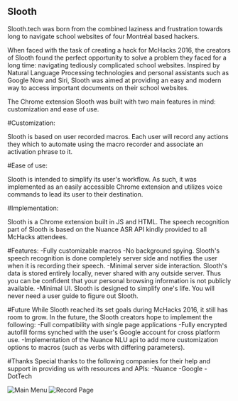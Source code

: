 ## Slooth 

Slooth.tech was born from the combined laziness and frustration towards long to navigate school websites of four Montréal based hackers.

When faced with the task of creating a hack for McHacks 2016, the creators of Slooth found the perfect opportunity to solve a problem they faced for a long time: navigating tediously complicated school websites.
Inspired by Natural Language Processing technologies and personal assistants such as Google Now and Siri, Slooth was aimed at providing an easy and modern way to access important documents on their school websites.

The Chrome extension Slooth was built with two main features in mind: customization and ease of use.

#Customization:

Slooth is based on user recorded macros. Each user will record any actions they which to automate using the macro recorder and associate an activation phrase to it.

#Ease of use:

Slooth is intended to simplify its user's workflow. As such, it was implemented as an easily accessible Chrome extension and utilizes voice commands to lead its user to their destination.

#Implementation:

Slooth is a Chrome extension built in JS and HTML.
The speech recognition part of Slooth is based on the Nuance ASR API kindly provided to all McHacks attendees.

#Features:
-Fully customizable macros
-No background spying. Slooth's speech recognition is done completely server side and notifies the user when it is recording their speech.
-Minimal server side interaction. Slooth's data is stored entirely locally, never shared with any outside server. Thus you can be confident that your personal browsing information is not publicly available.
-Minimal UI. Slooth is designed to simplify one's life. You will never need a user guide to figure out Slooth.

#Future 
While Slooth reached its set goals during McHacks 2016, it still has room to grow.
In the future, the Slooth creators hope to implement the following:
-Full compatibility with single page applications
-Fully encrypted autofill forms synched with the user's Google account for cross platform use.
-Implementation of the Nuance NLU api to add more customization options to macros (such as verbs with differing parameters).

#Thanks
Special thanks to the following companies for their help and support in providing us with resources and APIs:
-Nuance
-Google
-DotTech

![Main Menu](http://www.nodynotes.com/demo_imgs/slooth_main.png)
![Record Page](http://www.nodynotes.com/demo_imgs/slooth_record.png)
